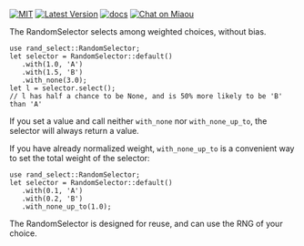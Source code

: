 [![MIT][s2]][l2] [![Latest Version][s1]][l1] [![docs][s3]][l3] [![Chat on Miaou][s4]][l4]

[s1]: https://img.shields.io/crates/v/lrand-select.svg
[l1]: https://crates.io/crates/lrand-select

[s2]: https://img.shields.io/badge/license-MIT-blue.svg
[l2]: LICENSE

[s3]: https://docs.rs/lrand-select/badge.svg
[l3]: https://docs.rs/lrand-select/

[s4]: https://miaou.dystroy.org/static/shields/room.svg
[l4]: https://miaou.dystroy.org/3

The RandomSelector selects among weighted choices, without bias.

```
use rand_select::RandomSelector;
let selector = RandomSelector::default()
   .with(1.0, 'A')
   .with(1.5, 'B')
   .with_none(3.0);
let l = selector.select();
// l has half a chance to be None, and is 50% more likely to be 'B' than 'A'
```

If you set a value and call neither `with_none` nor `with_none_up_to`, the selector will always return a value.

If you have already normalized weight, `with_none_up_to` is a convenient way to set the total weight of the selector:

```
use rand_select::RandomSelector;
let selector = RandomSelector::default()
   .with(0.1, 'A')
   .with(0.2, 'B')
   .with_none_up_to(1.0);
```
The RandomSelector is designed for reuse, and can use the RNG of your choice.
